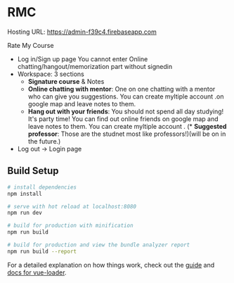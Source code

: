 # RMC
Hosting URL: https://admin-f39c4.firebaseapp.com

Rate My Course
* Log in/Sign up page
You cannot enter Online chatting/hangout/memorization part without signedin
* Workspace: 3 sections
  * **Signature course** & Notes
  * **Online chatting with mentor**: One on one chatting with a mentor who can give you suggestions. You can create myltiple account .on google map and leave notes to them. 
  * **Hang out with your friends**: You should not spend all day studying! It's party time! You can find out online friends on google map and leave notes to them. You can create myltiple account .
  (* **Suggested professor**: Those are the studnet most like professors!)(will be on in the future.)
* Log out -> Login page

## Build Setup

``` bash
# install dependencies
npm install

# serve with hot reload at localhost:8080
npm run dev

# build for production with minification
npm run build

# build for production and view the bundle analyzer report
npm run build --report
```

For a detailed explanation on how things work, check out the [guide](http://vuejs-templates.github.io/webpack/) and [docs for vue-loader](http://vuejs.github.io/vue-loader).
